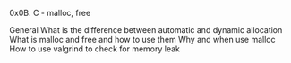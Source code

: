 0x0B. C - malloc, free


General
What is the difference between automatic and dynamic allocation
What is malloc and free and how to use them
Why and when use malloc
How to use valgrind to check for memory leak
